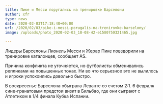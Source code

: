 ```yaml
---
title: Пике и Месси поругались на тренировке Барселоны
author: xfr
type: news
date: 2020-02-03T17:18:48+00:00
url: /2020/02/03/pike-i-messi-porugalis-na-trenirovke-barselony/
image: /uploads/photo_2020-02-03_18-08-42-e1580750321465.jpg

---
```

Лидеры Барселоны Лионель Месси и Жерар Пике повздорили на тренировке каталонцев, сообщает AS.

Причина конфликта не уточняется, но футболисты обменивались репликами на повышенных тонах. Ни во что серьезное это не вылилось и игроки успокоились довольно быстро.

В воскресенье Барселона обыграла Леванте со счетом 2:1. 6 февраля сине-гранатовым предстои визит в Бильбао, где они сыграют с Атлетиком в 1/4 финала Кубка Испании.